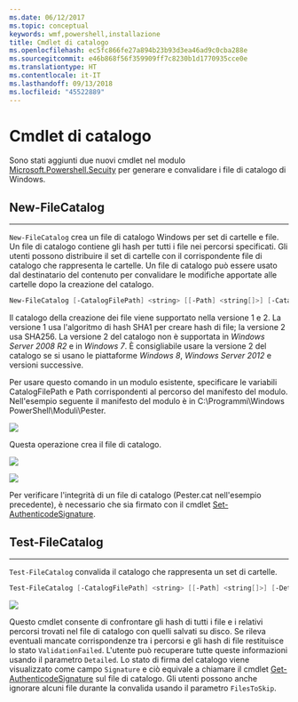 ```yaml
---
ms.date: 06/12/2017
ms.topic: conceptual
keywords: wmf,powershell,installazione
title: Cmdlet di catalogo
ms.openlocfilehash: ec5fc866fe27a894b23b93d3ea46ad9c0cba288e
ms.sourcegitcommit: e46b868f56f359909ff7c8230b1d1770935cce0e
ms.translationtype: HT
ms.contentlocale: it-IT
ms.lasthandoff: 09/13/2018
ms.locfileid: "45522889"
---
```

# <a name="catalog-cmdlets"></a>Cmdlet di catalogo

Sono stati aggiunti due nuovi cmdlet nel modulo [Microsoft.Powershell.Secuity](https://technet.microsoft.com/library/hh847877.aspx) per generare e convalidare i file di catalogo di Windows.

## <a name="new-filecatalog"></a>New-FileCatalog
--------------------------------

`New-FileCatalog` crea un file di catalogo Windows per set di cartelle e file. Un file di catalogo contiene gli hash per tutti i file nei percorsi specificati. Gli utenti possono distribuire il set di cartelle con il corrispondente file di catalogo che rappresenta le cartelle. Un file di catalogo può essere usato dal destinatario del contenuto per convalidare le modifiche apportate alle cartelle dopo la creazione del catalogo.

```powershell
New-FileCatalog [-CatalogFilePath] <string> [[-Path] <string[]>] [-CatalogVersion <int>] [-WhatIf] [-Confirm] [<CommonParameters>]
```
Il catalogo della creazione dei file viene supportato nella versione 1 e 2. La versione 1 usa l'algoritmo di hash SHA1 per creare hash di file; la versione 2 usa SHA256. La versione 2 del catalogo non è supportata in *Windows Server 2008 R2* e in *Windows 7*. È consigliabile usare la versione 2 del catalogo se si usano le piattaforme *Windows 8*, *Windows Server 2012* e versioni successive.

Per usare questo comando in un modulo esistente, specificare le variabili CatalogFilePath e Path corrispondenti al percorso del manifesto del modulo. Nell'esempio seguente il manifesto del modulo è in C:\Programmi\Windows PowerShell\Moduli\Pester.

![](../images/NewFileCatalog.jpg)

Questa operazione crea il file di catalogo.

![](../images/CatalogFile1.jpg)

![](../images/CatalogFile2.jpg)

Per verificare l'integrità di un file di catalogo (Pester.cat nell'esempio precedente), è necessario che sia firmato con il cmdlet [Set-AuthenticodeSignature](https://technet.microsoft.com/library/hh849819.aspx).


## <a name="test-filecatalog"></a>Test-FileCatalog
--------------------------------

`Test-FileCatalog` convalida il catalogo che rappresenta un set di cartelle.

```powershell
Test-FileCatalog [-CatalogFilePath] <string> [[-Path] <string[]>] [-Detailed] [-FilesToSkip <string[]>] [-WhatIf] [-Confirm] [<CommonParameters>]
```

![](../images/TestFileCatalog.jpg)

Questo cmdlet consente di confrontare gli hash di tutti i file e i relativi percorsi trovati nel file di catalogo con quelli salvati su disco. Se rileva eventuali mancate corrispondenze tra i percorsi e gli hash di file restituisce lo stato `ValidationFailed`.
L'utente può recuperare tutte queste informazioni usando il parametro `Detailed`. Lo stato di firma del catalogo viene visualizzato come campo `Signature` e ciò equivale a chiamare il cmdlet [Get-AuthenticodeSignature](https://technet.microsoft.com/library/hh849805.aspx) sul file di catalogo.
Gli utenti possono anche ignorare alcuni file durante la convalida usando il parametro `FilesToSkip`.
